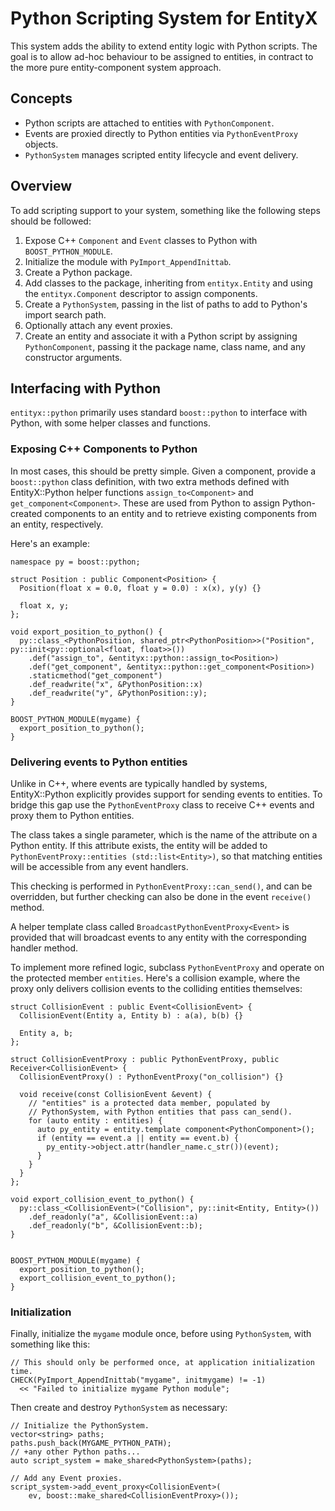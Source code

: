 # Python Scripting System for EntityX

This system adds the ability to extend entity logic with Python scripts. The goal is to allow ad-hoc behaviour to be assigned to entities, in contract to the more pure entity-component system approach.

## Concepts

- Python scripts are attached to entities with `PythonComponent`.
- Events are proxied directly to Python entities via `PythonEventProxy` objects.
- `PythonSystem` manages scripted entity lifecycle and event delivery.

## Overview

To add scripting support to your system, something like the following steps should be followed:

1. Expose C++ `Component` and `Event` classes to Python with `BOOST_PYTHON_MODULE`.
2. Initialize the module with `PyImport_AppendInittab`.
3. Create a Python package.
4. Add classes to the package, inheriting from `entityx.Entity` and using the `entityx.Component` descriptor to assign components.
5. Create a `PythonSystem`, passing in the list of paths to add to Python's import search path.
6. Optionally attach any event proxies.
7. Create an entity and associate it with a Python script by assigning `PythonComponent`, passing it the package name, class name, and any constructor arguments.

## Interfacing with Python

`entityx::python` primarily uses standard `boost::python` to interface with Python, with some helper classes and functions.

### Exposing C++ Components to Python

In most cases, this should be pretty simple. Given a component, provide a `boost::python` class definition, with two extra methods defined with EntityX::Python helper functions `assign_to<Component>` and `get_component<Component>`. These are used from Python to assign Python-created components to an entity and to retrieve existing components from an entity, respectively.

Here's an example:

```
namespace py = boost::python;

struct Position : public Component<Position> {
  Position(float x = 0.0, float y = 0.0) : x(x), y(y) {}

  float x, y;
};

void export_position_to_python() {
  py::class_<PythonPosition, shared_ptr<PythonPosition>>("Position", py::init<py::optional<float, float>>())
    .def("assign_to", &entityx::python::assign_to<Position>)
    .def("get_component", &entityx::python::get_component<Position>)
    .staticmethod("get_component")
    .def_readwrite("x", &PythonPosition::x)
    .def_readwrite("y", &PythonPosition::y);
}

BOOST_PYTHON_MODULE(mygame) {
  export_position_to_python();
}
```

### Delivering events to Python entities

Unlike in C++, where events are typically handled by systems, EntityX::Python
explicitly provides support for sending events to entities. To bridge this gap
use the `PythonEventProxy` class to receive C++ events and proxy them to
Python entities.

The class takes a single parameter, which is the name of the attribute on a
Python entity. If this attribute exists, the entity will be added to
`PythonEventProxy::entities (std::list<Entity>)`, so that matching entities
will be accessible from any event handlers.

This checking is performed in `PythonEventProxy::can_send()`, and can be
overridden, but further checking can also be done in the event `receive()`
method.

A helper template class called `BroadcastPythonEventProxy<Event>` is provided
that will broadcast events to any entity with the corresponding handler method.

To implement more refined logic, subclass `PythonEventProxy` and operate on
the protected member `entities`. Here's a collision example, where the proxy
only delivers collision events to the colliding entities themselves:

```
struct CollisionEvent : public Event<CollisionEvent> {
  CollisionEvent(Entity a, Entity b) : a(a), b(b) {}

  Entity a, b;
};

struct CollisionEventProxy : public PythonEventProxy, public Receiver<CollisionEvent> {
  CollisionEventProxy() : PythonEventProxy("on_collision") {}

  void receive(const CollisionEvent &event) {
    // "entities" is a protected data member, populated by
    // PythonSystem, with Python entities that pass can_send().
    for (auto entity : entities) {
      auto py_entity = entity.template component<PythonComponent>();
      if (entity == event.a || entity == event.b) {
        py_entity->object.attr(handler_name.c_str())(event);
      }
    }
  }
};

void export_collision_event_to_python() {
  py::class_<CollisionEvent>("Collision", py::init<Entity, Entity>())
    .def_readonly("a", &CollisionEvent::a)
    .def_readonly("b", &CollisionEvent::b);
}


BOOST_PYTHON_MODULE(mygame) {
  export_position_to_python();
  export_collision_event_to_python();
}
```

### Initialization

Finally, initialize the `mygame` module once, before using `PythonSystem`, with something like this:

```
// This should only be performed once, at application initialization time.
CHECK(PyImport_AppendInittab("mygame", initmygame) != -1)
  << "Failed to initialize mygame Python module";
```

Then create and destroy `PythonSystem` as necessary:

```
// Initialize the PythonSystem.
vector<string> paths;
paths.push_back(MYGAME_PYTHON_PATH);
// +any other Python paths...
auto script_system = make_shared<PythonSystem>(paths);

// Add any Event proxies.
script_system->add_event_proxy<CollisionEvent>(
    ev, boost::make_shared<CollisionEventProxy>());
```
